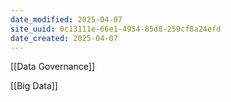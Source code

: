 ```yaml
---
date_modified: 2025-04-07
site_uuid: 0c13111e-66e1-4954-85d8-259cf8a24efd
date_created: 2025-04-07
---
```


[[Data Governance]]

[[Big Data]]